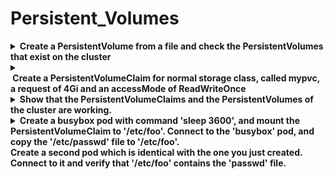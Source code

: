 # Persistent_Volumes 

<details>
<summary>
<b>Create a PersistentVolume from a file and check the PersistentVolumes that exist on the cluster</b>
</summary>
<i>kubectl create -f pv.yaml</i><div><i>kubectl get pv</i></div>
</details>

<details>
<summary>
<b><div></div> <div></div>&nbsp;Create a PersistentVolumeClaim for normal storage class, called mypvc, a request of 4Gi and an accessMode of ReadWriteOnce</b>
</summary>
<div><i>kind: PersistentVolumeClaim</i></div><div><i>apiVersion: v1&nbsp;</i></div><div><i>metadata:</i></div><div><i>&nbsp; name: mypvc&nbsp;</i></div><div><i>spec:</i></div><div><i>&nbsp; storageClassName: normal</i></div><div><i>&nbsp; accessModes:</i></div><div><i>&nbsp; - ReadWriteOnce</i></div><div><i>&nbsp; resources:</i></div><div><i>&nbsp; &nbsp; requests:</i></div><div><i>&nbsp; &nbsp; &nbsp; storage: 4Gi</i>

<i>kubectl create -f pvc.yaml</i></div>
</details>

<details>
<summary>
<b>Show that the PersistentVolumeClaims and the PersistentVolumes of the cluster are working.</b>
</summary>
<i>kubectl get pvc</i><div><i>kubectl get pv</i></div><div>Both should show as "Bound"</div>
</details>

<details>
<summary>
<b>Create a busybox pod with command 'sleep 3600', and mount the PersistentVolumeClaim to '/etc/foo'. Connect to the 'busybox' pod, and copy the '/etc/passwd' file to '/etc/foo'.<div>Create a second pod which is identical with the one you just created. Connect to it and verify that '/etc/foo' contains the 'passwd' file.</div></b>
</summary>
Create a skeleton YAML file with:
<i>kubectl run busybox --image=busybox --restart=Never -o yaml --dry-run -- /bin/sh -c 'sleep 3600' &gt; pod.yaml</i>

add <i>spec.containers.volumeMounts </i>as usual and <i>volumes.persistentVolumeClaim.claimName </i>to match the PVC created.

<i>spec:
&nbsp; containers:</i><div><i>&nbsp; - name: busybox</i></div><div><i>&nbsp; &nbsp; volumeMounts:</i></div><div><i>&nbsp; &nbsp; - name: myvol</i></div><div><i>&nbsp; &nbsp; &nbsp; mountPath: /etc/foo</i></div><div><i>&nbsp; volumes:</i></div><div><i>&nbsp; - name: myvol</i></div><div><i>&nbsp; &nbsp; persistentVolumeClaim:</i></div><div><i>&nbsp; &nbsp; &nbsp; claimName: mypvc</i>

Create the pod and connect to it
<i>kubectl create -f pod.yaml
kubectl exec busybox -it -- cp /etc/passwd /etc/foo/passwd</i></div><div><i>
</i></div><div>Change the <i>metadata.name</i> in the <i>pod.yaml </i>to "busybox2" and create the second identical pod.
Connect to it and show the contents of /etc/foo
<i>kubectl exec busybox2 -- ls /etc/foo</i></div>
</details>

